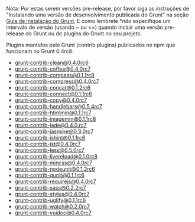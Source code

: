 Nota: Por estas serem versões pre-release, por favor siga as instruções de "Instalando uma versão de desenvolvimento publicada do Grunt" na seção [Guia de instalação do Grunt](Installing-grunt.md). E como lembrete **não* especifique um intervalo de versão (usando ~ ou <=) quando incluir uma versão pre-release do Grunt ou de plugins do Grunt no seu projeto.
 
Plugins mantidos pelo Grunt (contrib plugins) publicados no npm que funcionam no Grunt 0.4rc8:

- grunt-contrib-clean@0.4.0rc6
- grunt-contrib-coffee@0.4.0rc7
- grunt-contrib-compass@0.1.1rc8
- grunt-contrib-compress@0.4.0rc7
- grunt-contrib-concat@0.1.2rc6
- grunt-contrib-connect@0.1.1rc6
- grunt-contrib-copy@0.4.0rc7
- grunt-contrib-handlebars@0.5.4rc7
- grunt-contrib-htmlmin@0.1.1rc7
- grunt-contrib-imagemin@0.1.1rc8
- grunt-contrib-jade@0.4.0.rc7
- grunt-contrib-jasmine@0.3.0rc7
- grunt-contrib-jshint@0.1.1rc6
- grunt-contrib-jst@0.4.0rc7
- grunt-contrib-less@0.5.0rc7
- grunt-contrib-livereload@0.1.0rc8
- grunt-contrib-mincss@0.4.0rc7
- grunt-contrib-nodeunit@0.1.2rc6
- grunt-contrib-qunit@0.1.1rc6
- grunt-contrib-requirejs@0.4.0rc7
- grunt-contrib-sass@0.2.2rc7
- grunt-contrib-stylus@0.4.0rc7
- grunt-contrib-uglify@0.1.1rc6
- grunt-contrib-watch@0.2.0rc7
- grunt-contrib-yuidoc@0.4.0rc7
